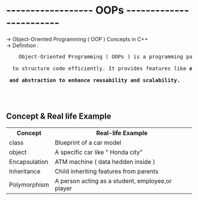 # ------------------ OOPs ------------------------
-> Object-Oriented Programming ( OOP ) Concepts in C++
<br>
-> Definition :
<pre>    Object-Oriented Programming ( OOPs ) is a programming paradigm that uses objects and classes
<br>  to structure code efficiently. It provides features like <b>encapsulation, inheritance, polymorphism,
 <br> and abstraction to enhance reusability and scalability.
</pre>
<br>
<br>
<h2> Concept & Real life Example </h2>
<table>
    <tr>
    <th> Concept </th>
    <th>Real-life Example</th>
    </tr>
    <tr> 
    <td> class </td>
    <td> Blueprint of a car model </td>
    </tr>
    <tr>
    <td> object</td>
    <td> A specific car like " Honda city" </td>
    </tr>
    <tr>
    <td> Encapsulation </td>
    <td> ATM machine ( data hedden inside )
    </tr>
    <tr>
    <td> Inheritance </td>
    <td> Child inheriting features from parents </td>
    </tr>
    <tr>
    <td> Polymorphism </td>
    <td> A person acting as a student, employee,or player </td>
    </tr>

</table>